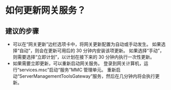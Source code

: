 <properties
    pageTitle="How do I update the gateway service?"
    description="如何更新 Server 管理工具网关服务？"
    service="microsoft.servermanagement"
    resource="gateways"
    authors="jol"
    displayOrder="4"
    selfHelpType="resource"
    supportTopicIds=""
    resourceTags=""
    productPesIds=""
    cloudEnvironments="public"
/>


# 如何更新网关服务？

## **建议的步骤**

* 可以在“网关更新”边栏选项卡中，将网关更新配置为自动或手动发生。 如果选择“自动”，则会在更新可用后的 30 分钟内安装该项更新。 如果选择“手动”，则需要选择“立即计划”，以计划在接下来的 30 分钟内执行一次性更新。
* 如果需要立即更新，可以重新启动网关服务。 登录到网关计算机，运行“services.msc”启动“服务”MMC 管理单元。 重新启动“ServerManagementToolsGateway”服务，然后在几分钟内将会执行更新。




<!--HONumber=Jul16_HO3-->


